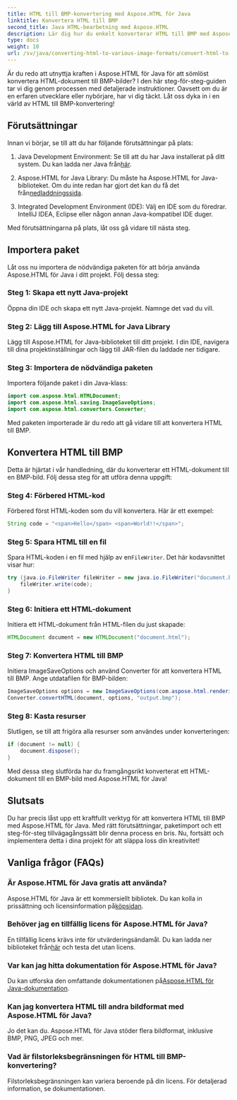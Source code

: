```yaml
---
title: HTML till BMP-konvertering med Aspose.HTML för Java
linktitle: Konvertera HTML till BMP
second_title: Java HTML-bearbetning med Aspose.HTML
description: Lär dig hur du enkelt konverterar HTML till BMP med Aspose.HTML för Java. En steg-för-steg-guide med förutsättningar och paketimport. Utforska nu!
type: docs
weight: 10
url: /sv/java/converting-html-to-various-image-formats/convert-html-to-bmp/
---
```


Är du redo att utnyttja kraften i Aspose.HTML för Java för att sömlöst konvertera HTML-dokument till BMP-bilder? I den här steg-för-steg-guiden tar vi dig genom processen med detaljerade instruktioner. Oavsett om du är en erfaren utvecklare eller nybörjare, har vi dig täckt. Låt oss dyka in i en värld av HTML till BMP-konvertering!

## Förutsättningar

Innan vi börjar, se till att du har följande förutsättningar på plats:

1.  Java Development Environment: Se till att du har Java installerat på ditt system. Du kan ladda ner Java från[här](https://www.java.com/download/).

2.  Aspose.HTML for Java Library: Du måste ha Aspose.HTML for Java-biblioteket. Om du inte redan har gjort det kan du få det från[nedladdningssida](https://releases.aspose.com/html/java/).

3. Integrated Development Environment (IDE): Välj en IDE som du föredrar. IntelliJ IDEA, Eclipse eller någon annan Java-kompatibel IDE duger.

Med förutsättningarna på plats, låt oss gå vidare till nästa steg.

## Importera paket

Låt oss nu importera de nödvändiga paketen för att börja använda Aspose.HTML för Java i ditt projekt. Följ dessa steg:

### Steg 1: Skapa ett nytt Java-projekt

Öppna din IDE och skapa ett nytt Java-projekt. Namnge det vad du vill.

### Steg 2: Lägg till Aspose.HTML for Java Library

Lägg till Aspose.HTML for Java-biblioteket till ditt projekt. I din IDE, navigera till dina projektinställningar och lägg till JAR-filen du laddade ner tidigare.

### Steg 3: Importera de nödvändiga paketen

Importera följande paket i din Java-klass:

```java
import com.aspose.html.HTMLDocument;
import com.aspose.html.saving.ImageSaveOptions;
import com.aspose.html.converters.Converter;
```

Med paketen importerade är du redo att gå vidare till att konvertera HTML till BMP.

## Konvertera HTML till BMP

Detta är hjärtat i vår handledning, där du konverterar ett HTML-dokument till en BMP-bild. Följ dessa steg för att utföra denna uppgift:

### Steg 4: Förbered HTML-kod

Förbered först HTML-koden som du vill konvertera. Här är ett exempel:

```java
String code = "<span>Hello</span> <span>World!!</span>";
```

### Steg 5: Spara HTML till en fil

Spara HTML-koden i en fil med hjälp av en`FileWriter`. Det här kodavsnittet visar hur:

```java
try (java.io.FileWriter fileWriter = new java.io.FileWriter("document.html")) {
    fileWriter.write(code);
}
```

### Steg 6: Initiera ett HTML-dokument

Initiera ett HTML-dokument från HTML-filen du just skapade:

```java
HTMLDocument document = new HTMLDocument("document.html");
```

### Steg 7: Konvertera HTML till BMP

Initiera ImageSaveOptions och använd Converter för att konvertera HTML till BMP. Ange utdatafilen för BMP-bilden:

```java
ImageSaveOptions options = new ImageSaveOptions(com.aspose.html.rendering.image.ImageFormat.Bmp);
Converter.convertHTML(document, options, "output.bmp");
```

### Steg 8: Kasta resurser

Slutligen, se till att frigöra alla resurser som användes under konverteringen:

```java
if (document != null) {
    document.dispose();
}
```

Med dessa steg slutförda har du framgångsrikt konverterat ett HTML-dokument till en BMP-bild med Aspose.HTML för Java!

## Slutsats

Du har precis låst upp ett kraftfullt verktyg för att konvertera HTML till BMP med Aspose.HTML för Java. Med rätt förutsättningar, paketimport och ett steg-för-steg tillvägagångssätt blir denna process en bris. Nu, fortsätt och implementera detta i dina projekt för att släppa loss din kreativitet!

## Vanliga frågor (FAQs)

### Är Aspose.HTML för Java gratis att använda?
 Aspose.HTML för Java är ett kommersiellt bibliotek. Du kan kolla in prissättning och licensinformation på[köpsidan](https://purchase.aspose.com/buy).

### Behöver jag en tillfällig licens för Aspose.HTML för Java?
 En tillfällig licens krävs inte för utvärderingsändamål. Du kan ladda ner biblioteket från[här](https://releases.aspose.com/) och testa det utan licens.

### Var kan jag hitta dokumentation för Aspose.HTML för Java?
 Du kan utforska den omfattande dokumentationen på[Aspose.HTML för Java-dokumentation](https://reference.aspose.com/html/java/).

### Kan jag konvertera HTML till andra bildformat med Aspose.HTML för Java?
Jo det kan du. Aspose.HTML för Java stöder flera bildformat, inklusive BMP, PNG, JPEG och mer.

### Vad är filstorleksbegränsningen för HTML till BMP-konvertering?
Filstorleksbegränsningen kan variera beroende på din licens. För detaljerad information, se dokumentationen.